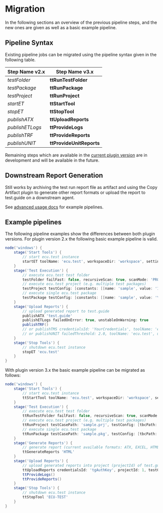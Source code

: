 # Migration

In the following sections an overview of the previous pipeline steps, and the new ones are given as well as a basic
example pipeline.

## Pipeline Syntax

Existing pipeline jobs can be migrated using the pipeline syntax given in the following table.

 Step Name v2.x  | Step Name v3.x       
-----------------|----------------------
 *testFolder*    | **ttRunTestFolder**  
 *testPackage*   | **ttRunPackage**     
 *testProject*   | **ttRunProject**     
 *startET*       | **ttStartTool**      
 *stopET*        | **ttStopTool**       
 *publishATX*    | **ttUploadReports**  
 *publishETLogs* | **ttProvideLogs**    
 *publishTRF*    | **ttProvideReports** 
 *publishUNIT*   | **ttProvideUnitReports**

Remaining steps which are available in the [current plugin version](https://github.com/jenkinsci/ecutest-plugin) are in
development and will be available in the future.

## Downstream Report Generation
Still works by archiving the test run report file as artifact and using the Copy Artifact plugin to generate other 
report formats or upload the report to test.guide on a downstream agent. 

See [advanced usage docs](./docs/AdvancedUsage.md) for example pipelines.
## Example pipelines

The following pipeline examples show the differences between both plugin versions. For plugin version 2.x the following
basic example pipeline is valid.

```groovy
node('windows') {
    stage('Start Tools') {
        // start ecu.test instance
        startET toolName: 'ecu.test', workspaceDir: 'workspace', settingsDir: 'settings'
    }
    stage('Test Execution') {
        // execute ecu.test test folder
        testFolder failFast: false, recursiveScan: true, scanMode: 'PROJECTS_ONLY', testFile: 'S:\\ample\\Path'
        // execute ecu.test project (e.g. multiple test packages)
        testProject testConfig: [constants: [[name: 'sample', value: '123']], tbcFile: 'sample.tbc', tcfFile: 'sample.tcf'], testFile: 'sample.prj'
        // execute single ecu.test package
        testPackage testConfig: [constants: [[name: 'sample', value: '\'samplevalue\'']], forceReload: true, tbcFile: '', tcfFile: ''], testFile: 'sample.pkg'
    }
    stage('Upload Reports') {
        // upload generated report to test.guide
        publishATX 'test.guide'
        publishETLogs failedOnError: true, unstableOnWarning: true
        publishTRF()
        // or publishTMS credentialsId: 'YourCredentials', toolName: 'ecu.test'
        // or publishUNIT failedThreshold: 2.0, toolName: 'ecu.test', unstableThreshold: 1.0
    }
    stage('Stop Tools') {
        // shutdown ecu.test instance
        stopET 'ecu.test'
    }
}
```

With plugin version 3.x the basic example pipeline can be migrated as follows:

```groovy
node('windows') {
    stage('Start Tools') {
        // start ecu.test instance
        ttStartTool toolName: 'ecu.test', workspaceDir: 'workspace', settingsDir: 'settings'
    }
    stage('Test Execution') {
        // execute ecu.test test folder
        ttRunTestFolder failFast: false, recursiveScan: true, scanMode: 'PROJECTS_ONLY', testCasePath: 'S:\\ample\\Path'
        // execute ecu.test project (e.g. multiple test packages)
        ttRunProject testCasePath: 'sample.prj', testConfig: [tbcPath: 'sample.tbc', tcfPath: 'sample.tcf', constants: [[label: 'sample', value: '123']]]
        // execute single ecu.test package
        ttRunPackage testCasePath: 'sample.pkg', testConfig: [tbcPath: '', tcfPath: '', forceConfigurationReload: true, constants: [[label: 'sample', value: '\'sampleValue\'']]]
    }
    stage('Generate Reports') {
        // generate report (current available formats: ATX, EXCEL, HTML, JSON, OMR, TestSpec, TRF-SPLIT, TXT, UNIT)
        ttGenerateReports 'HTML'
    }
    stage('Upload Reports') {
        // upload generated reports into project (projectId) of test.guide
        ttUploadReports credentialsId: 'tgAuthKey', projectId: 1, testGuideUrl: 'http://HOST:Port'
        ttProvideLogs()
        ttProvideReports()
    }
    stage('Stop Tools') {
        // shutdown ecu.test instance
        ttStopTool 'ECU-TEST'
    }
}
```
